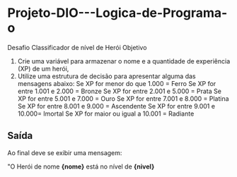 # Projeto-DIO---Logica-de-Programa-o
Desafio Classificador de nível de Herói
Objetivo
1.	Crie uma variável para armazenar o nome e a quantidade de experiência (XP) de um herói,
2.	Utilize uma estrutura de decisão para apresentar alguma das mensagens abaixo:
Se XP for menor do que 1.000 = Ferro
Se XP for entre 1.001 e 2.000 = Bronze
Se XP for entre 2.001 e 5.000 = Prata
Se XP for entre 5.001 e 7.000 = Ouro
Se XP for entre 7.001 e 8.000 = Platina
Se XP for entre 8.001 e 9.000 = Ascendente
Se XP for entre 9.001 e 10.000= Imortal
Se XP for maior ou igual a 10.001 = Radiante
## Saída
Ao final deve se exibir uma mensagem:

"O Herói de nome **{nome}** está no nível de **{nivel}**

